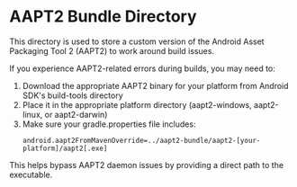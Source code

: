 # AAPT2 Bundle Directory

This directory is used to store a custom version of the Android Asset Packaging Tool 2 (AAPT2) to work around build issues.

If you experience AAPT2-related errors during builds, you may need to:

1. Download the appropriate AAPT2 binary for your platform from Android SDK's build-tools directory
2. Place it in the appropriate platform directory (aapt2-windows, aapt2-linux, or aapt2-darwin)
3. Make sure your gradle.properties file includes:
   ```
   android.aapt2FromMavenOverride=../aapt2-bundle/aapt2-[your-platform]/aapt2[.exe]
   ```

This helps bypass AAPT2 daemon issues by providing a direct path to the executable.
